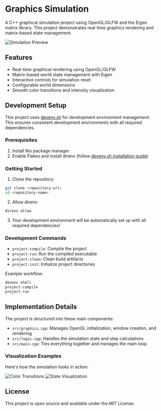 # Graphics Simulation

A C++ graphical simulation project using OpenGL/GLFW and the Eigen matrix library. This project demonstrates real-time graphics rendering and matrix-based state management.

![Simulation Preview](images/preview.png)

## Features

- Real-time graphical rendering using OpenGL/GLFW
- Matrix-based world state management with Eigen
- Interactive controls for simulation reset
- Configurable world dimensions
- Smooth color transitions and intensity visualization

## Development Setup

This project uses [devenv.sh](https://devenv.sh) for development environment management. This ensures consistent development environments with all required dependencies.

### Prerequisites

1. Install Nix package manager
2. Enable Flakes and install direnv (follow [devenv.sh installation guide](https://devenv.sh/getting-started/))

### Getting Started

1. Clone the repository:
```bash
git clone <repository-url>
cd <repository-name>
```

2. Allow direnv:
```bash
direnv allow
```

3. Your development environment will be automatically set up with all required dependencies!

### Development Commands

- `project-compile`: Compile the project
- `project-run`: Run the compiled executable
- `project-clean`: Clean build artifacts
- `project-init`: Initialize project directories

Example workflow:
```bash
devenv shell
project-compile
project-run
```

## Implementation Details

The project is structured into these main components:

- `src/graphics.cpp`: Manages OpenGL initialization, window creation, and rendering
- `src/logic.cpp`: Handles the simulation state and step calculations
- `src/main.cpp`: Ties everything together and manages the main loop

### Visualization Examples

Here's how the simulation looks in action:

![Color Transitions](images/colors.png)
![State Visualization](images/state.png)

## License

This project is open source and available under the MIT License.
